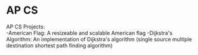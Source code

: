 AP CS
=====

AP CS Projects:  
-American Flag: A resizeable and scalable American flag
-Dijkstra's Algorithm: An implementation of Dijkstra's algorithm (single source multiple destination shortest path finding algorithm)
